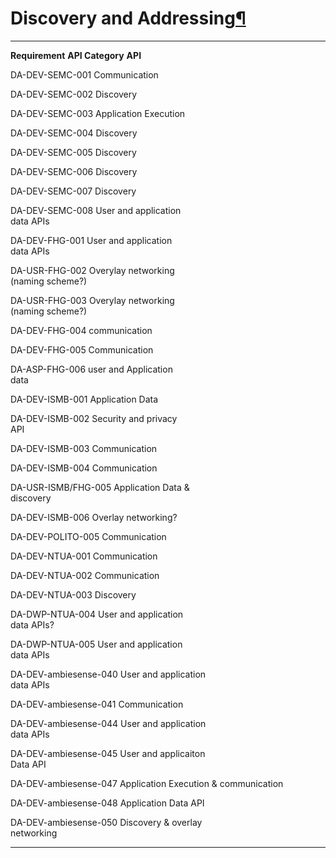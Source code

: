 Discovery and Addressing[¶](#Discovery-and-Addressing)
======================================================

  ----------------------- ----------------------- -----------------------
  **Requirement**         **API Category**        **API**

  DA-DEV-SEMC-001         Communication           

  DA-DEV-SEMC-002         Discovery               

  DA-DEV-SEMC-003         Application Execution   

  DA-DEV-SEMC-004         Discovery               

  DA-DEV-SEMC-005         Discovery               

  DA-DEV-SEMC-006         Discovery               

  DA-DEV-SEMC-007         Discovery               

  DA-DEV-SEMC-008         User and application    
                          data APIs               

  DA-DEV-FHG-001          User and application    
                          data APIs               

  DA-USR-FHG-002          Overylay networking     
                          (naming scheme?)        

  DA-USR-FHG-003          Overylay networking     
                          (naming scheme?)        

  DA-DEV-FHG-004          communication           

  DA-DEV-FHG-005          Communication           

  DA-ASP-FHG-006          user and Application    
                          data                    

  DA-DEV-ISMB-001         Application Data        

  DA-DEV-ISMB-002         Security and privacy    
                          API                     

  DA-DEV-ISMB-003         Communication           

  DA-DEV-ISMB-004         Communication           

  DA-USR-ISMB/FHG-005     Application Data &      
                          discovery               

  DA-DEV-ISMB-006         Overlay networking?     

  DA-DEV-POLITO-005       Communication           

  DA-DEV-NTUA-001         Communication           

  DA-DEV-NTUA-002         Communication           

  DA-DEV-NTUA-003         Discovery               

  DA-DWP-NTUA-004         User and application    
                          data APIs?              

  DA-DWP-NTUA-005         User and application    
                          data APIs               

  DA-DEV-ambiesense-040   User and application    
                          data APIs               

  DA-DEV-ambiesense-041   Communication           

  DA-DEV-ambiesense-044   User and application    
                          data APIs               

  DA-DEV-ambiesense-045   User and applicaiton    
                          Data API                

  DA-DEV-ambiesense-047   Application Execution & 
                          communication           

  DA-DEV-ambiesense-048   Application Data API    

  DA-DEV-ambiesense-050   Discovery & overlay     
                          networking              
  ----------------------- ----------------------- -----------------------



